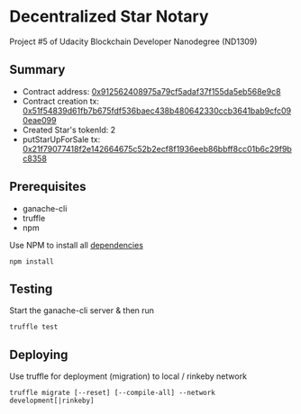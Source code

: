 # Decentralized Star Notary

Project #5 of Udacity Blockchain Developer Nanodegree (ND1309)


## Summary

- Contract address: [0x912562408975a79cf5adaf37f155da5eb568e9c8](https://rinkeby.etherscan.io/address/0x912562408975a79cf5adaf37f155da5eb568e9c8)
- Contract creation tx: [0x51f54839d61fb7b675fdf536baec438b480642330ccb3641bab9cfc090eae099](https://rinkeby.etherscan.io/tx/0x51f54839d61fb7b675fdf536baec438b480642330ccb3641bab9cfc090eae099)
- Created Star's tokenId: 2
- putStarUpForSale tx: [0x21f79077418f2e142664675c52b2ecf8f1936eeb86bbff8cc01b6c29f9bc8358](https://rinkeby.etherscan.io/tx/0x21f79077418f2e142664675c52b2ecf8f1936eeb86bbff8cc01b6c29f9bc8358)


## Prerequisites

- ganache-cli
- truffle
- npm

Use NPM to install all [dependencies](/smart_contracts/package.json)

```
npm install
```


## Testing

Start the ganache-cli server & then run

```
truffle test
```


## Deploying

Use truffle for deployment (migration) to local / rinkeby network

```
truffle migrate [--reset] [--compile-all] --network development[|rinkeby]
```
